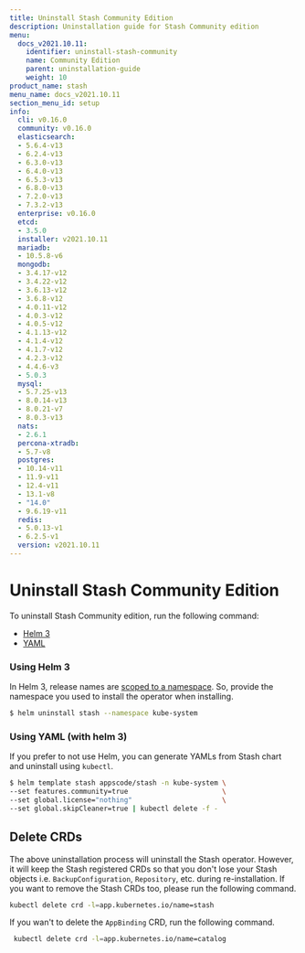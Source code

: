```yaml
---
title: Uninstall Stash Community Edition
description: Uninstallation guide for Stash Community edition
menu:
  docs_v2021.10.11:
    identifier: uninstall-stash-community
    name: Community Edition
    parent: uninstallation-guide
    weight: 10
product_name: stash
menu_name: docs_v2021.10.11
section_menu_id: setup
info:
  cli: v0.16.0
  community: v0.16.0
  elasticsearch:
  - 5.6.4-v13
  - 6.2.4-v13
  - 6.3.0-v13
  - 6.4.0-v13
  - 6.5.3-v13
  - 6.8.0-v13
  - 7.2.0-v13
  - 7.3.2-v13
  enterprise: v0.16.0
  etcd:
  - 3.5.0
  installer: v2021.10.11
  mariadb:
  - 10.5.8-v6
  mongodb:
  - 3.4.17-v12
  - 3.4.22-v12
  - 3.6.13-v12
  - 3.6.8-v12
  - 4.0.11-v12
  - 4.0.3-v12
  - 4.0.5-v12
  - 4.1.13-v12
  - 4.1.4-v12
  - 4.1.7-v12
  - 4.2.3-v12
  - 4.4.6-v3
  - 5.0.3
  mysql:
  - 5.7.25-v13
  - 8.0.14-v13
  - 8.0.21-v7
  - 8.0.3-v13
  nats:
  - 2.6.1
  percona-xtradb:
  - 5.7-v8
  postgres:
  - 10.14-v11
  - 11.9-v11
  - 12.4-v11
  - 13.1-v8
  - "14.0"
  - 9.6.19-v11
  redis:
  - 5.0.13-v1
  - 6.2.5-v1
  version: v2021.10.11
---
```


# Uninstall Stash Community Edition

To uninstall Stash Community edition, run the following command:

<ul class="nav nav-tabs" id="installerTab" role="tablist">
  <li class="nav-item">
    <a class="nav-link active" id="helm3-tab" data-toggle="tab" href="#helm3" role="tab" aria-controls="helm3" aria-selected="true">Helm 3</a>
  </li>
  <li class="nav-item">
    <a class="nav-link" id="script-tab" data-toggle="tab" href="#script" role="tab" aria-controls="script" aria-selected="false">YAML</a>
  </li>
</ul>
<div class="tab-content" id="installerTabContent">
  <div class="tab-pane fade show active" id="helm3" role="tabpanel" aria-labelledby="helm3-tab">

### Using Helm 3

In Helm 3, release names are [scoped to a namespace](https://v3.helm.sh/docs/faq/#release-names-are-now-scoped-to-the-namespace). So, provide the namespace you used to install the operator when installing.

```bash
$ helm uninstall stash --namespace kube-system
```

</div>
<div class="tab-pane fade" id="script" role="tabpanel" aria-labelledby="script-tab">

### Using YAML (with helm 3)

If you prefer to not use Helm, you can generate YAMLs from Stash chart and uninstall using `kubectl`.

```bash
$ helm template stash appscode/stash -n kube-system \
--set features.community=true                       \
--set global.license="nothing"                      \
--set global.skipCleaner=true | kubectl delete -f -
```

</div>
</div>

## Delete CRDs

The above uninstallation process will uninstall the Stash operator. However, it will keep the Stash registered CRDs so that you don't lose your Stash objects i.e. `BackupConfiguration`, `Repository`, etc. during re-installation. If you want to remove the Stash CRDs too, please run the following command.

```bash
kubectl delete crd -l=app.kubernetes.io/name=stash
```

If you wan't to delete the `AppBinding` CRD, run the following command.

```bash
 kubectl delete crd -l=app.kubernetes.io/name=catalog
```
